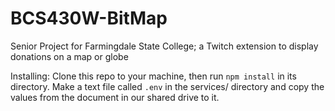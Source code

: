 # BCS430W-BitMap
Senior Project for Farmingdale State College; a Twitch extension to display donations on a map or globe

Installing: Clone this repo to your machine, then run `npm install` in its directory. Make a text file called `.env` in the services/ directory and copy the values from the document in our shared drive to it.
